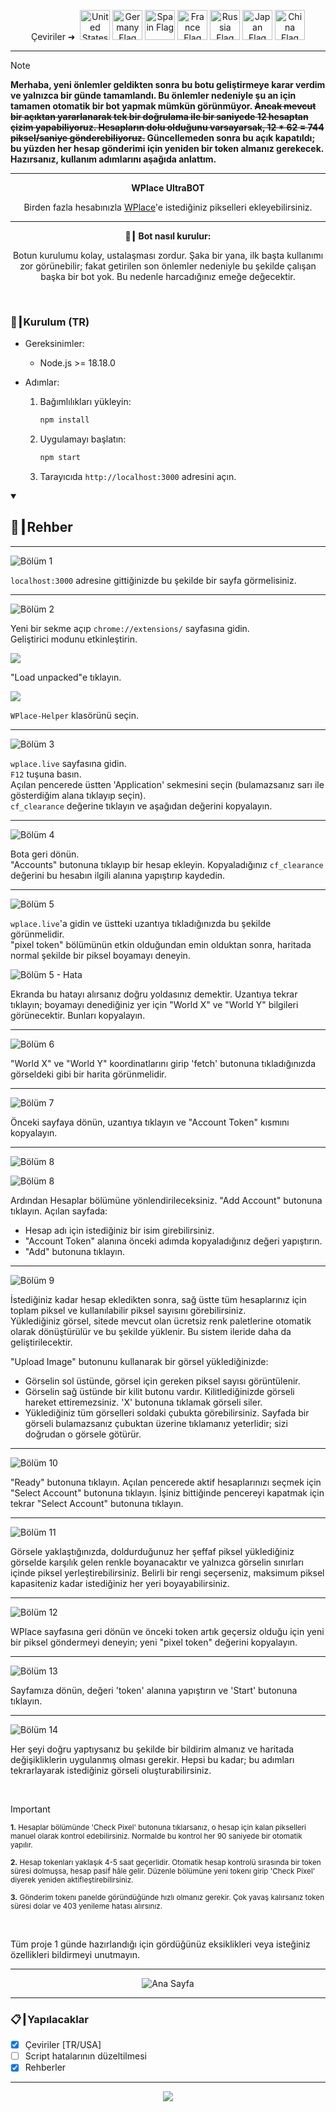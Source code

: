 <p align="center">
  Çeviriler ➜&nbsp;
  <a href="../README.md"><img src="https://flagcdn.com/256x192/us.png" width="48" alt="United States Flag"></a>
  <a href="DE.md"><img src="https://flagcdn.com/256x192/de.png" width="48" alt="Germany Flag"></a>
  <a href="ES.md"><img src="https://flagcdn.com/256x192/es.png" width="48" alt="Spain Flag"></a>
  <a href="FR.md"><img src="https://flagcdn.com/256x192/fr.png" width="48" alt="France Flag"></a>
  <a href="RU.md"><img src="https://flagcdn.com/256x192/ru.png" width="48" alt="Russia Flag"></a>
  <a href="JA.md"><img src="https://flagcdn.com/256x192/jp.png" width="48" alt="Japan Flag"></a>
  <a href="CN.md"><img src="https://flagcdn.com/256x192/cn.png" width="48" alt="China Flag"></a>
</p>

---

> [!NOTE]
> **Merhaba, yeni önlemler geldikten sonra bu botu geliştirmeye karar verdim ve yalnızca bir günde tamamlandı. Bu önlemler nedeniyle şu an için tamamen otomatik bir bot yapmak mümkün görünmüyor. ~~Ancak mevcut bir açıktan yararlanarak tek bir doğrulama ile bir saniyede 12 hesaptan çizim yapabiliyoruz. Hesapların dolu olduğunu varsayarsak, 12 * 62 = <strong>744</strong> piksel/saniye gönderebiliyoruz.~~ Güncellemeden sonra bu açık kapatıldı; bu yüzden her hesap gönderimi için yeniden bir token almanız gerekecek. Hazırsanız, kullanım adımlarını aşağıda anlattım.**

---

<p align="center"><strong>WPlace UltraBOT</strong></p>

<p align="center">
  Birden fazla hesabınızla <a href="https://wplace.live" target="_blank">WPlace</a>'e istediğiniz pikselleri ekleyebilirsiniz.
</p>

---

<p align="center"><strong>🚀┃ Bot nasıl kurulur:</strong></p>

<p align="center">
  Botun kurulumu kolay, ustalaşması zordur. Şaka bir yana, ilk başta kullanımı zor görünebilir; fakat getirilen son önlemler nedeniyle bu şekilde çalışan başka bir bot yok. Bu nedenle harcadığınız emeğe değecektir.
</p>

<br>

### 🔧┃Kurulum (TR)

- Gereksinimler:
  - Node.js >= 18.18.0

- Adımlar:
  1. Bağımlılıkları yükleyin:
     
     ```bash
     npm install
     ```
  2. Uygulamayı başlatın:
     
     ```bash
     npm start
     ```
  3. Tarayıcıda `http://localhost:3000` adresini açın.

<details open>
  <summary><h2>📖┃Rehber</h2></summary>

---

![Bölüm 1](https://i.imgur.com/yS9093x.png)

`localhost:3000` adresine gittiğinizde bu şekilde bir sayfa görmelisiniz.<br>

---

![Bölüm 2](https://i.imgur.com/taF0I2T.png)

Yeni bir sekme açıp `chrome://extensions/` sayfasına gidin.<br>
Geliştirici modunu etkinleştirin.<br>

![](https://i.imgur.com/oe42A42.png)

"Load unpacked"e tıklayın.<br>

![](https://i.imgur.com/jPyzOr3.png)

`WPlace-Helper` klasörünü seçin.<br>

---

![Bölüm 3](https://i.imgur.com/YVyvw3a.png)

`wplace.live` sayfasına gidin.<br>
`F12` tuşuna basın.<br>
Açılan pencerede üstten 'Application' sekmesini seçin (bulamazsanız sarı ile gösterdiğim alana tıklayıp seçin).<br>
`cf_clearance` değerine tıklayın ve aşağıdan değerini kopyalayın.<br>

---

![Bölüm 4](https://i.imgur.com/sJvyiC6.png)

Bota geri dönün.<br>
"Accounts" butonuna tıklayıp bir hesap ekleyin. Kopyaladığınız `cf_clearance` değerini bu hesabın ilgili alanına yapıştırıp kaydedin.<br>

---

![Bölüm 5](https://i.imgur.com/vJkPMx8.png)

`wplace.live`'a gidin ve üstteki uzantıya tıkladığınızda bu şekilde görünmelidir.<br>
"pixel token" bölümünün etkin olduğundan emin olduktan sonra, haritada normal şekilde bir piksel boyamayı deneyin.<br>

![Bölüm 5 - Hata](https://i.imgur.com/uZmJDad.png)

Ekranda bu hatayı alırsanız doğru yoldasınız demektir. Uzantıya tekrar tıklayın; boyamayı denediğiniz yer için "World X" ve "World Y" bilgileri görünecektir. Bunları kopyalayın.<br>

---

![Bölüm 6](https://i.imgur.com/LniE1E8.png)

"World X" ve "World Y" koordinatlarını girip 'fetch' butonuna tıkladığınızda görseldeki gibi bir harita görünmelidir.<br>

---

![Bölüm 7](https://i.imgur.com/vJkPMx8.png)

Önceki sayfaya dönün, uzantıya tıklayın ve "Account Token" kısmını kopyalayın.<br>

---

![Bölüm 8](https://i.imgur.com/8sjhH1L.png)

![Bölüm 8](https://i.imgur.com/jf6W8NV.png)

Ardından Hesaplar bölümüne yönlendirileceksiniz. "Add Account" butonuna tıklayın. Açılan sayfada:
- Hesap adı için istediğiniz bir isim girebilirsiniz.
- "Account Token" alanına önceki adımda kopyaladığınız değeri yapıştırın.
- "Add" butonuna tıklayın.<br>

---

![Bölüm 9](https://i.imgur.com/DJUEywj.png)

İstediğiniz kadar hesap ekledikten sonra, sağ üstte tüm hesaplarınız için toplam piksel ve kullanılabilir piksel sayısını görebilirsiniz.<br>
Yüklediğiniz görsel, sitede mevcut olan ücretsiz renk paletlerine otomatik olarak dönüştürülür ve bu şekilde yüklenir. Bu sistem ileride daha da geliştirilecektir.<br>

"Upload Image" butonunu kullanarak bir görsel yüklediğinizde:<br>
- Görselin sol üstünde, görsel için gereken piksel sayısı görüntülenir.<br>
- Görselin sağ üstünde bir kilit butonu vardır. Kilitlediğinizde görseli hareket ettiremezsiniz. 'X' butonuna tıklamak görseli siler.<br>
- Yüklediğiniz tüm görselleri soldaki çubukta görebilirsiniz. Sayfada bir görseli bulamazsanız çubuktan üzerine tıklamanız yeterlidir; sizi doğrudan o görsele götürür.<br>

---

![Bölüm 10](https://i.imgur.com/Dzt1p3o.png)

"Ready" butonuna tıklayın. Açılan pencerede aktif hesaplarınızı seçmek için "Select Account" butonuna tıklayın. İşiniz bittiğinde pencereyi kapatmak için tekrar "Select Account" butonuna tıklayın.<br>

---

![Bölüm 11](https://i.imgur.com/QKJRVL9.png)

Görsele yaklaştığınızda, doldurduğunuz her şeffaf piksel yüklediğiniz görselde karşılık gelen renkle boyanacaktır ve yalnızca görselin sınırları içinde piksel yerleştirebilirsiniz. Belirli bir rengi seçerseniz, maksimum piksel kapasiteniz kadar istediğiniz her yeri boyayabilirsiniz.<br>

---

![Bölüm 12](https://i.imgur.com/vJkPMx8.png)

WPlace sayfasına geri dönün ve önceki token artık geçersiz olduğu için yeni bir piksel göndermeyi deneyin; yeni "pixel token" değerini kopyalayın.<br>

---

![Bölüm 13](https://i.imgur.com/wDp07pH.png)

Sayfamıza dönün, değeri 'token' alanına yapıştırın ve 'Start' butonuna tıklayın.<br>

---

![Bölüm 14](https://i.imgur.com/iQTH5TR.png)

Her şeyi doğru yaptıysanız bu şekilde bir bildirim almanız ve haritada değişikliklerin uygulanmış olması gerekir. Hepsi bu kadar; bu adımları tekrarlayarak istediğiniz görseli oluşturabilirsiniz.<br>

</details>

<br>

> [!IMPORTANT]
> <p><sub><strong>1.</strong> Hesaplar bölümünde 'Check Pixel' butonuna tıklarsanız, o hesap için kalan pikselleri manuel olarak kontrol edebilirsiniz. Normalde bu kontrol her 90 saniyede bir otomatik yapılır.</sub></p>
> <p><sub><strong>2.</strong> Hesap tokenları yaklaşık 4-5 saat geçerlidir. Otomatik hesap kontrolü sırasında bir token süresi dolmuşsa, hesap pasif hâle gelir. Düzenle bölümüne yeni tokenı girip 'Check Pixel' diyerek yeniden aktifleştirebilirsiniz.</sub></p>
> <p><sub><strong>3.</strong> Gönderim tokenı panelde göründüğünde hızlı olmanız gerekir. Çok yavaş kalırsanız token süresi dolar ve 403 yenileme hatası alırsınız.</sub></p>

<br>

Tüm proje 1 günde hazırlandığı için gördüğünüz eksiklikleri veya isteğiniz özellikleri bildirmeyi unutmayın.

---

<p align="center">
  <img src="https://i.imgur.com/msR5dM9.png" alt="Ana Sayfa"/>
</p>

---

### 📋┃Yapılacaklar

- [x] Çeviriler [TR/USA]  
- [ ] Script hatalarının düzeltilmesi  
- [x] Rehberler

---

<p align="center">
  <a href="#"><img src="https://komarev.com/ghpvc/?username=xacter&repo=WPlace-UltraBOT&style=for-the-badge&label=Views:&color=gray"/></a>
</p>

